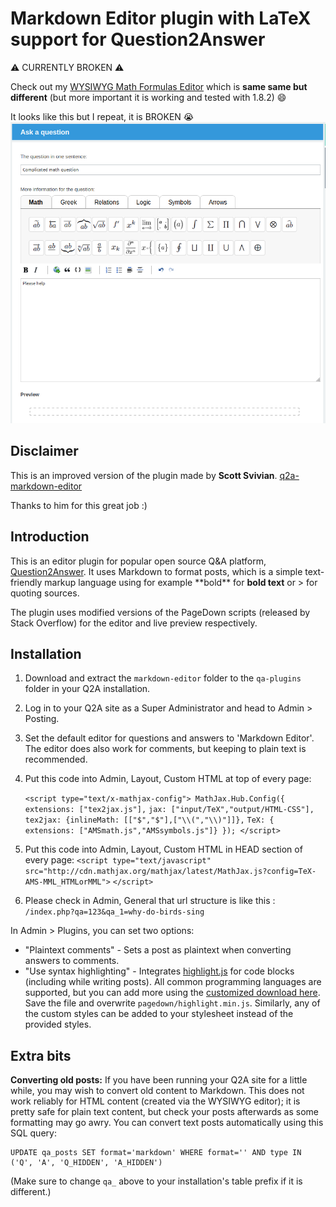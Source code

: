 Markdown Editor plugin with LaTeX support for Question2Answer
=================================================

:warning: CURRENTLY BROKEN :warning:

Check out my [WYSIWYG Math Formulas Editor](https://github.com/thibaultduponchelle/q2a-ckeditor-latex) which is **same same but different** (but more important it is working and tested with 1.8.2) :smile: 

It looks like this but I repeat, it is BROKEN :sob:
![](screenies/foolef.png)

Disclaimer
-------------------------------------------------

This is an improved version of the plugin made by **Scott Svivian**. 
[q2a-markdown-editor](https://github.com/svivian/q2a-markdown-editor)

Thanks to him for this great job :)


Introduction
-------------------------------------------------

This is an editor plugin for popular open source Q&A platform, [Question2Answer](http://www.question2answer.org). It uses Markdown to format posts, which is a simple text-friendly markup language using for example \*\*bold\*\* for **bold text** or \> for quoting sources.

The plugin uses modified versions of the PageDown scripts (released by Stack Overflow) for the editor and live preview respectively.




Installation
-------------------------------------------------

1. Download and extract the `markdown-editor` folder to the `qa-plugins` folder in your Q2A installation.
2. Log in to your Q2A site as a Super Administrator and head to Admin > Posting.
3. Set the default editor for questions and answers to 'Markdown Editor'. The editor does also work for comments, but keeping to plain text is recommended.
4. Put this code into Admin, Layout, Custom HTML at top of every page: 
    
    `<script type="text/x-mathjax-config">
    MathJax.Hub.Config({
	  extensions: ["tex2jax.js"],`
    `jax: ["input/TeX","output/HTML-CSS"],
    tex2jax: {inlineMath: [["$","$"],["\\(","\\)"]]},`
    `TeX: { extensions: ["AMSmath.js","AMSsymbols.js"]}
    });
    </script>`
    
5. Put this code into Admin, Layout, Custom HTML in HEAD section of every page: 
    `<script type="text/javascript"
    src="http://cdn.mathjax.org/mathjax/latest/MathJax.js?config=TeX-AMS-MML_HTMLorMML">`
    `</script>`
6. Please check in Admin, General that url structure is like this : 
    `/index.php?qa=123&qa_1=why-do-birds-sing`


In Admin > Plugins, you can set two options:

- "Plaintext comments" - Sets a post as plaintext when converting answers to comments.
- "Use syntax highlighting" - Integrates [highlight.js](http://softwaremaniacs.org/soft/highlight/en/) for code blocks (including while writing posts). All common programming languages are supported, but you can add more using the [customized download here](http://softwaremaniacs.org/soft/highlight/en/download/). Save the file and overwrite `pagedown/highlight.min.js`. Similarly, any of the custom styles can be added to your stylesheet instead of the provided styles.



Extra bits
-------------------------------------------------

**Converting old posts:** If you have been running your Q2A site for a little while, you may wish to convert old content to Markdown. This does not work reliably for HTML content (created via the WYSIWYG editor); it is pretty safe for plain text content, but check your posts afterwards as some formatting may go awry. You can convert text posts automatically using this SQL query:

    UPDATE qa_posts SET format='markdown' WHERE format='' AND type IN ('Q', 'A', 'Q_HIDDEN', 'A_HIDDEN')

(Make sure to change `qa_` above to your installation's table prefix if it is different.)
